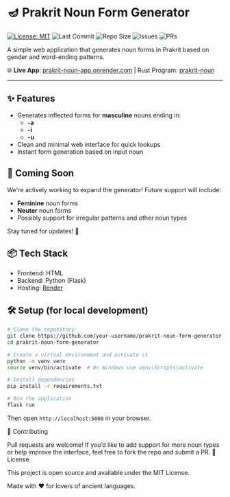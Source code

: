 # 🪔 Prakrit Noun Form Generator

[![License: MIT](https://img.shields.io/badge/License-MIT-blue.svg)](LICENSE)
![Last Commit](https://img.shields.io/github/last-commit/svyoma/prakrit-noun-app)
![Repo Size](https://img.shields.io/github/repo-size/svyoma/prakrit-noun-app)
![Issues](https://img.shields.io/github/issues/svyoma/prakrit-noun-app)
![PRs](https://img.shields.io/github/issues-pr/svyoma/prakrit-noun-app)

A simple web application that generates noun forms in Prakrit based on gender and word-ending patterns.

🌐 **Live App**: [prakrit-noun-app.onrender.com](https://prakrit-noun-app.onrender.com/) | Rust Program: [prakrit-noun](https://github.com/svyoma/prakrit-noun)

---

## ✨ Features

- Generates inflected forms for **masculine** nouns ending in:
  - **-a**
  - **-i**
  - **-u**
- Clean and minimal web interface for quick lookups
- Instant form generation based on input noun

## 🚧 Coming Soon

We're actively working to expand the generator! Future support will include:

- **Feminine** noun forms
- **Neuter** noun forms
- Possibly support for irregular patterns and other noun types

Stay tuned for updates! 📜

## 📦 Tech Stack

- Frontend: HTML
- Backend: Python (Flask)
- Hosting: [Render](https://render.com)

## 🛠️ Setup (for local development)

```bash
# Clone the repository
git clone https://github.com/your-username/prakrit-noun-form-generator.git
cd prakrit-noun-form-generator

# Create a virtual environment and activate it
python -m venv venv
source venv/bin/activate  # On Windows use venv\Scripts\activate

# Install dependencies
pip install -r requirements.txt

# Run the application
flask run
```

Then open ```http://localhost:5000``` in your browser.

🤝 Contributing

Pull requests are welcome! If you’d like to add support for more noun types or help improve the interface, feel free to fork the repo and submit a PR.
📄 License

This project is open source and available under the MIT License.

Made with ❤️ for lovers of ancient languages.
